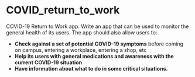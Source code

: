 # COVID_return_to_work

COVID-19 Return to Work app.
Write an app that can be used to monitor the general health of its users. The app should also allow users
to:
- **Check against a set of potential COVID-19 symptoms** before coming on campus, entering a workplace, entering a shop, etc
- **Help its users with general medications and awareness with the current COVID-19 situation**
- **Have information about what to do in some critical situations.**
